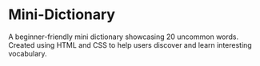 # Mini-Dictionary
A beginner-friendly mini dictionary showcasing 20 uncommon words. Created using HTML and CSS to help users discover and learn interesting vocabulary.
